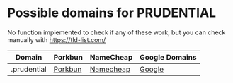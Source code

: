 # Possible domains for PRUDENTIAL

No function implemented to check if any of these work, but you can check manually with https://tld-list.com/

| Domain | Porkbun | NameCheap | Google Domains |
|---|---|---|---|
| .prudential | [Porkbun](https://porkbun.com/checkout/search?prb=e814663da1&tlds=&idnLanguage=&search=search&q=.prudential) | [Namecheap](https://www.namecheap.com/domains/registration/results/?domain=.prudential) | [Google](https://domains.google.com/registrar/search?searchTerm=.prudential) |
